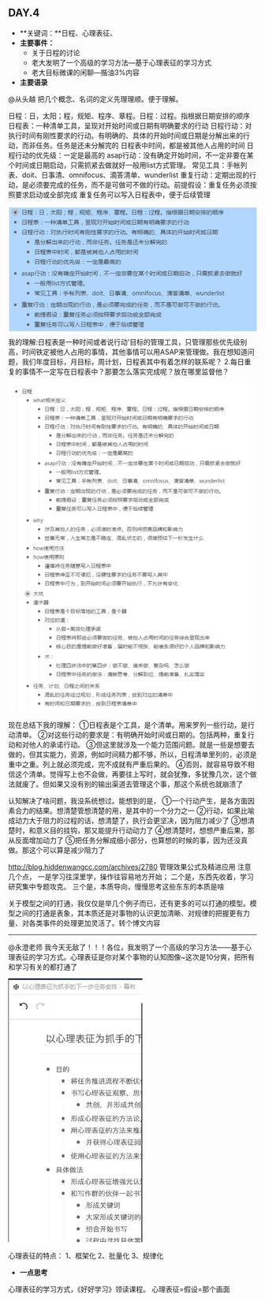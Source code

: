 ## DAY.4
 + **关键词：**日程、心理表征、
 + **主要事件：**
    + 关于日程的讨论
    + 老大发明了一个高级的学习方法—基于心理表征的学习方式
    + 老大目标微课的闲聊—揩油3%内容
 + **主要语录**

@从头越
把几个概念、名词的定义先理理顺。便于理解。

日程：日，太阳；程，规矩、程序、章程。日程：过程。指根据日期安排的顺序
日程表：一种清单工具，呈现对开始时间或日期有明确要求的行动
日程行动：对执行时间有刚性要求的行动。有明确的、具体的开始时间或日期是分解出来的行动，而非任务。任务是还未分解完的
日程表中时间，都是被其他人占用的时间
日程行动的优先级：一定是最高的
asap行动：没有确定开始时间，不一定非要在某个时间或日期启动，只需抓紧去做就好一般用list方式管理。
常见工具：手帐列表、doit、日事清、omnifocus、滴答清单、wunderlist
重复行动：定期出现的行动，是必须要完成的任务，而不是可做可不做的行动。前提假设：重复任务必须按照要求启动或全部完成
重复任务可以写入日程表中，便于后续管理

![](./_image/612aa726d1d25c26ccdb56e6d2aa198.jpg)
我的理解:日程表是一种时间或者说行动'目标的管理工具，只管理那些优先级别高，时间铁定被他人占用的事情，其他事情可以用ASAP来管理做。我在想知道问题，我们年度目标，月目标，周计划，日程表其中有着怎样的联系呢？
2.每日重复的事情不一定写在日程表中？那要怎么落实完成呢？放在哪里监督他？

![](./_image/8e67d588ab57da221a090afcb2cc5d2.jpg)

现在总结下我的理解：
①日程表是个工具，是个清单。用来罗列一些行动，是行动清单。
②对这些行动的要求是：有明确开始时间或日期的。包括两种，重复行动和对他人的承诺行动。
③但这里就涉及一个能力范围问题。就是一些是想要去做的，但其实能力，资源，例如时间精力都不够，所以，日程清单里列的，必须是重中之重。列上就必须完成，完不成就有严重后果的。
④否则，就容易导致不相信这个清单。觉得写上也不会做，再要往上写时，就会犹豫，多犹豫几次，这个做法就废了。但如果又没有别的输出渠道去管理这个事，那这个系统也就崩溃了

 认知解决了啥问题，我没系统想过。能想到的是，
①一个行动产生，是各方面因素合力的结果。想清楚管想清楚的用，是其中的一个分力之一
②行动，如果比喻成动力大于阻力的过程的话，想清楚了，执行会更坚决，因为阻力减少了
③想清楚时，和意义目的挂钩，那又能提升行动动力了
④想清楚时，想想严重后果，那从反面增加动力了
⑤把任务分解成细小部分，也算想的时候的事，因为还没真做。那这个可以算是减少阻力了

http://blog.hiddenwangcc.com/archives/2780 管理效果公式及精进应用
 注意几个点，
一是学习往深里学，操作往容易地方开始；
二个是，东西先收着，学习研究集中专题攻克。
三个是，本质导向，慢慢思考这些东东的本质是啥

关于模型之间的打通，我仅仅是举几个例子而已，还有更多的可以打通的模型。模型之间的打通是表象，其本质还是对事物的认识更加清晰、对规律的把握更有力量、对各类事件的处理更加灵活了。转个博文内容

-------
@永澄老师
我今天无敌了！！！各位，我发明了一个高级的学习方法——基于心理表征的学习方式。心理表征是你对某个事物的认知图像~这次是10分爽，把所有和学习有关的都打通了


![](./_image/9929496406c77d832fccc0f3f1d0057.jpg)

心理表征的特点：
1、框架化
2、批量化
3、规律化


 + **一点思考**

心理表征的学习方式，《好好学习》领读课程。
心理表征=假设=那个画面